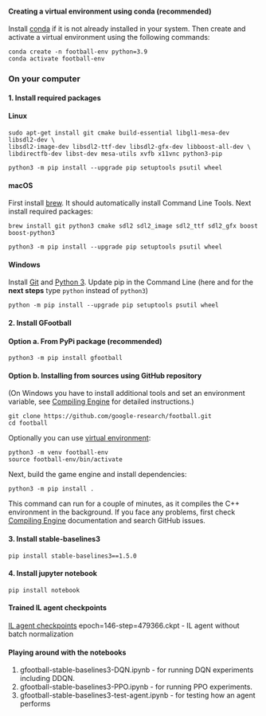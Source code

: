 #### Creating a virtual environment using conda (recommended)
Install [conda](https://docs.conda.io/projects/conda/en/latest/user-guide/install/linux.html) if it is not already installed in your system. Then create and activate a virtual environment using the following commands:
```shell
conda create -n football-env python=3.9
conda activate football-env
```
### On your computer

#### 1. Install required packages
#### Linux
```shell
sudo apt-get install git cmake build-essential libgl1-mesa-dev libsdl2-dev \
libsdl2-image-dev libsdl2-ttf-dev libsdl2-gfx-dev libboost-all-dev \
libdirectfb-dev libst-dev mesa-utils xvfb x11vnc python3-pip

python3 -m pip install --upgrade pip setuptools psutil wheel
```

#### macOS
First install [brew](https://brew.sh/). It should automatically install Command Line Tools.
Next install required packages:

```shell
brew install git python3 cmake sdl2 sdl2_image sdl2_ttf sdl2_gfx boost boost-python3

python3 -m pip install --upgrade pip setuptools psutil wheel
```


#### Windows
Install [Git](https://git-scm.com/download/win) and [Python 3](https://www.python.org/downloads/).
Update pip in the Command Line (here and for the **next steps** type `python` instead of `python3`)
```commandline
python -m pip install --upgrade pip setuptools psutil wheel
```

#### 2. Install GFootball
#### Option a. From PyPi package (recommended)
```shell
python3 -m pip install gfootball
```

#### Option b. Installing from sources using GitHub repository 
(On Windows you have to install additional tools and set an environment variable, see 
[Compiling Engine](gfootball/doc/compile_engine.md#windows) for detailed instructions.)

```shell
git clone https://github.com/google-research/football.git
cd football
```

Optionally you can use [virtual environment](https://docs.python.org/3/tutorial/venv.html):

```shell
python3 -m venv football-env
source football-env/bin/activate
```

Next, build the game engine and install dependencies:

```shell
python3 -m pip install .
```
This command can run for a couple of minutes, as it compiles the C++ environment in the background.
If you face any problems, first check [Compiling Engine](gfootball/doc/compile_engine.md) documentation and search GitHub issues.

#### 3. Install stable-baselines3
```shell
pip install stable-baselines3==1.5.0
```

#### 4. Install jupyter notebook 
```shell
pip install notebook
```
#### Trained IL agent checkpoints
[IL agent checkpoints](https://drive.google.com/drive/folders/1QwyPsWdGfJMhjEcBIhNot15iij_VRx_U?usp=sharing)
epoch=146-step=479366.ckpt - IL agent without batch normalization

#### Playing around with the notebooks
1. gfootball-stable-baselines3-DQN.ipynb - for running DQN experiments including DDQN.
2. gfootball-stable-baselines3-PPO.ipynb - for running PPO experiments.
3. gfootball-stable-baselines3-test-agent.ipynb - for testing how an agent performs
